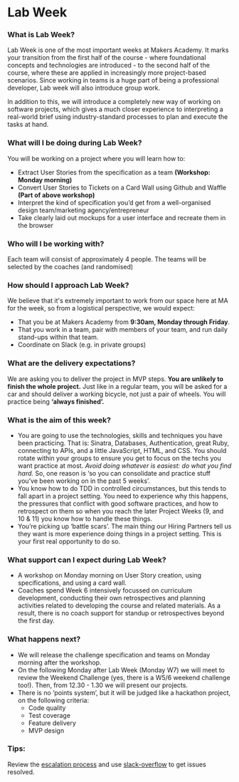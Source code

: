 # Lab Week

### What is Lab Week?
Lab Week is one of the most important weeks at Makers Academy. It marks your transition from the first half of the course - where foundational concepts and technologies are introduced - to the second half of the course, where these are applied in increasingly more project-based scenarios. Since working in teams is a huge part of being a professional developer, Lab week will also introduce group work.

In addition to this, we will introduce a completely new way of working on software projects, which gives a much closer experience to interpreting a real-world brief using industry-standard processes to plan and execute the tasks at hand.

### What will I be doing during Lab Week?

You will be working on a project where you will learn how to:

* Extract User Stories from the specification as a team **(Workshop: Monday morning)**
* Convert User Stories to Tickets on a Card Wall using Github and Waffle **(Part of above workshop)**
* Interpret the kind of specification you’d get from a well-organised design team/marketing agency/entrepreneur
* Take clearly laid out mockups for a user interface and recreate them in the browser

### Who will I be working with?

Each team will consist of approximately 4 people. The teams will be selected by the coaches (and randomised)

### How should I approach Lab Week?
We believe that it's extremely important to work from our space here at MA for the week, so from a logistical perspective, we would expect:

* That you be at Makers Academy from **9:30am, Monday through Friday**.
* That you work in a team, pair with members of your team, and run daily stand-ups within that team.
* Coordinate on Slack (e.g. in private groups)

### What are the delivery expectations?

We are asking you to deliver the project in MVP steps. ​**You are unlikely to finish the whole project.** Just like in a regular team, you will be asked for a car and should deliver a working bicycle, not just a pair of wheels. You will practice being **‘always finished’.**

### What is the aim of this week?

* You are going to use the technologies, skills and techniques you have been practicing. That is: Sinatra, Databases, Authentication, great Ruby, connecting to APIs, and a little JavaScript, HTML, and CSS. You should rotate within your groups to ensure you get to focus on the techs you want practice at most. ​_Avoid doing whatever is easiest: do what you find hard._​ So, one reason is ‘so you can consolidate and practice stuff you’ve been working on in the past 5 weeks’.
* You know how to do TDD in controlled circumstances, but this tends to fall apart in a project setting. You need to experience why this happens, the pressures that conflict with good software practices, and how to retrospect on them so when you reach the later Project Weeks (9, and 10 & 11) you know how to handle these things.
* You’re picking up ‘battle scars’. The main thing our Hiring Partners tell us they want is more experience doing things in a project setting. This is your first real opportunity to do so.

### What support can I expect during Lab Week?

* A workshop on Monday morning on User Story creation, using specifications, and using a card wall.
* Coaches spend Week 6 intensively focussed on curriculum development, conducting their own retrospectives and planning activities related to developing the course and related materials. As a result, there is no coach support for standup or retrospectives beyond the first day.

### What happens next?
* We will release the challenge specification and teams on Monday morning after the workshop.
* On the following Monday after Lab Week (Monday W7) we will meet to review the Weekend Challenge (yes, there is a W5/6 weekend challenge too!). Then, from 12.30 - 1.30 we will present our projects.
* There is no ‘points system’, but it will be judged like a hackathon project, on the following criteria:
    * Code quality
    * Test coverage
    * Feature delivery
    * MVP design

### Tips:
Review the [escalation process](https://github.com/makersacademy/course/blob/master/pills/escalation_process.md) and use [slack-overflow](https://github.com/makersacademy/slack-overflow) to get issues resolved.
